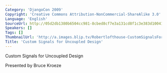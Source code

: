```yaml
---
Category: 'DjangoCon 2009'
Copyright: 'Creative Commons Attribution-NonCommercial-ShareAlike 3.0'
Language: 'English'
SourceUrl: http://05d2db1380b6504cc981-8cbed8cf7e3a131cd8f1c3e383d10041.r93.cf2.rackcdn.com/djangocon-2009/603_custom-signals-for-uncoupled-design.ogv
Speakers: []
Tags: []
ThumbnailUrl: 'http://a.images.blip.tv/Robertlofthouse-CustomSignalsForUncoupledDesign412.png'
Title: 'Custom Signals for Uncoupled Design'
---
```

Custom Signals for Uncoupled Design

  
Presented by Bruce Kroeze
